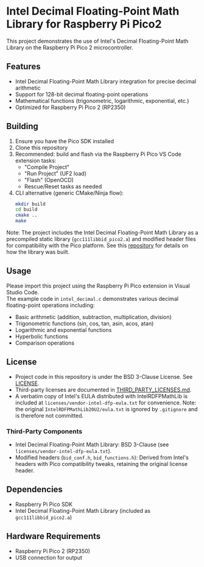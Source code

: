 # Intel Decimal Floating-Point Math Library for Raspberry Pi Pico2

This project demonstrates the use of Intel's Decimal Floating-Point Math Library on the Raspberry Pi Pico 2 microcontroller.

## Features

- Intel Decimal Floating-Point Math Library integration for precise decimal arithmetic
- Support for 128-bit decimal floating-point operations
- Mathematical functions (trigonometric, logarithmic, exponential, etc.)
- Optimized for Raspberry Pi Pico 2 (RP2350)

## Building

1. Ensure you have the Pico SDK installed
2. Clone this repository
3. Recommended: build and flash via the Raspberry Pi Pico VS Code extension tasks:
   - "Compile Project"
   - "Run Project" (UF2 load)
   - "Flash" (OpenOCD)
   - Rescue/Reset tasks as needed
4. CLI alternative (generic CMake/Ninja flow):
   ```bash
   mkdir build
   cd build
   cmake ..
   make
   ```
Note: The project includes the Intel Decimal Floating-Point Math Library as a precompiled static library (`gcc111libbid_pico2.a`) and modified header files for compatibility with the Pico platform. See this [repository](https://github.com/ice458/Intel_RDFP_Library_Builder_for_RPi_Pico2) for details on how the library was built.

## Usage
Please import this project using the Raspberry Pi Pico extension in Visual Studio Code.  
The example code in `intel_decimal.c` demonstrates various decimal floating-point operations including:

- Basic arithmetic (addition, subtraction, multiplication, division)
- Trigonometric functions (sin, cos, tan, asin, acos, atan)
- Logarithmic and exponential functions
- Hyperbolic functions
- Comparison operations

## License

- Project code in this repository is under the BSD 3-Clause License. See [LICENSE](LICENSE).
- Third-party licenses are documented in [THIRD_PARTY_LICENSES.md](THIRD_PARTY_LICENSES.md).
- A verbatim copy of Intel's EULA distributed with IntelRDFPMathLib is included at `licenses/vendor-intel-dfp-eula.txt` for convenience. Note: the original `IntelRDFPMathLib20U2/eula.txt` is ignored by `.gitignore` and is therefore not committed.

### Third-Party Components

- Intel Decimal Floating-Point Math Library: BSD 3-Clause (see `licenses/vendor-intel-dfp-eula.txt`).
- Modified headers (`bid_conf.h`, `bid_functions.h`): Derived from Intel's headers with Pico compatibility tweaks, retaining the original license header.

## Dependencies

- Raspberry Pi Pico SDK
- Intel Decimal Floating-Point Math Library (included as `gcc111libbid_pico2.a`)

## Hardware Requirements

- Raspberry Pi Pico 2 (RP2350)
- USB connection for output


